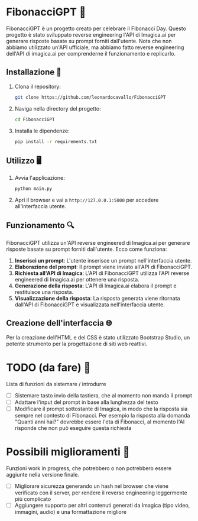 # FibonacciGPT 🌟

FibonacciGPT è un progetto creato per celebrare il Fibonacci Day. Questo progetto è stato sviluppato reverse engineering l'API di Imagica.ai per generare risposte basate su prompt forniti dall'utente. Nota che non abbiamo utilizzato un'API ufficiale, ma abbiamo fatto reverse engineering dell'API di imagica.ai per comprenderne il funzionamento e replicarlo.

## Installazione 🚀

1. Clona il repository:
    ```sh
    git clone https://github.com/leonardocavallo/FibonacciGPT
    ```
2. Naviga nella directory del progetto:
    ```sh
    cd FibonacciGPT
    ```
3. Installa le dipendenze:
    ```sh
    pip install -r requirements.txt
    ```

## Utilizzo 🖥️

1. Avvia l'applicazione:
    ```sh
    python main.py
    ```
2. Apri il browser e vai a `http://127.0.0.1:5000` per accedere all'interfaccia utente.

## Funzionamento 🔍

FibonacciGPT utilizza un'API reverse engineered di Imagica.ai per generare risposte basate su prompt forniti dall'utente. Ecco come funziona:

1. **Inserisci un prompt**: L'utente inserisce un prompt nell'interfaccia utente.
2. **Elaborazione del prompt**: Il prompt viene inviato all'API di FibonacciGPT.
3. **Richiesta all'API di Imagica**: L'API di FibonacciGPT utilizza l'API reverse engineered di Imagica.ai per ottenere una risposta.
4. **Generazione della risposta**: L'API di Imagica.ai elabora il prompt e restituisce una risposta.
5. **Visualizzazione della risposta**: La risposta generata viene ritornata dall'API di FibonacciGPT e visualizzata nell'interfaccia utente.

## Creazione dell'interfaccia 🌐

Per la creazione dell'HTML e del CSS è stato utilizzato Bootstrap Studio, un potente strumento per la progettazione di siti web reattivi.

# TODO (da fare) 📃

Lista di funzioni da sistemare / introdurre

- [ ] Sistemare tasto invio della tastiera, che al momento non manda il prompt
- [ ] Adattare l'input del prompt in base alla lunghezza del testo
- [ ] Modificare il prompt sottostante di Imagica, in modo che la risposta sia sempre nel contesto di Fibonacci. Per esempio la risposta alla domanda "Quanti anni hai?" dovrebbe essere l'eta di Fibonacci, al momento l'AI risponde che non può eseguire questa richiesta

# Possibili miglioramenti  📃

Funzioni work in progress, che potrebbero o non potrebbero essere aggiunte nella versione finale.

- [ ] Migliorare sicurezza generando un hash nel browser che viene verificato con il server, per rendere il reverse engineering leggermente più complicato
- [ ] Aggiungere supporto per altri contenuti generati da Imagica (tipo video, immagini, audio) e una formattazione migliore
